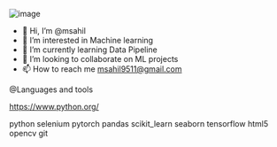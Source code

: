
![image](https://user-images.githubusercontent.com/109984804/196717364-bcafa2e8-f58e-4063-b694-363c53e557d7.png)


- 👋 Hi, I’m @msahil
- 👀 I’m interested in Machine learning 
- 🌱 I’m currently learning Data Pipeline 
- 💞️ I’m looking to collaborate on ML projects  
- 📫 How to reach me msahil9511@gmail.com

@Languages and tools

https://www.python.org/ 

python selenium pytorch pandas scikit_learn seaborn tensorflow html5 opencv git


<!---

msahil95/msahil95 is a ✨ special ✨ repository because its `README.md` (this file) appears on your GitHub profile.
You can click the Preview link to take a look at your changes.
--->
